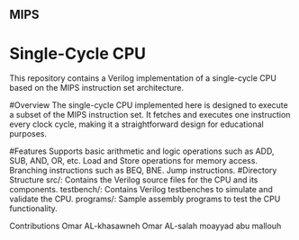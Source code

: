## MIPS
# Single-Cycle CPU
This repository contains a Verilog implementation of a single-cycle CPU based on the MIPS instruction set architecture.

#Overview
The single-cycle CPU implemented here is designed to execute a subset of the MIPS instruction set. It fetches and executes one instruction every clock cycle, making it a straightforward design for educational purposes.

#Features
Supports basic arithmetic and logic operations such as ADD, SUB, AND, OR, etc.
Load and Store operations for memory access.
Branching instructions such as BEQ, BNE.
Jump instructions.
#Directory Structure
src/: Contains the Verilog source files for the CPU and its components.
testbench/: Contains Verilog testbenches to simulate and validate the CPU.
programs/: Sample assembly programs to test the CPU functionality.




Contributions
Omar AL-khasawneh
Omar AL-salah 
moayyad abu mallouh

